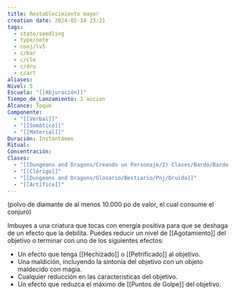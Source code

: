 ```yaml
---
title: Restablecimiento mayor
creation date: 2024-02-14 23:21
tags:
  - state/seedling
  - type/note
  - conj/lv5
  - c/bar
  - c/cle
  - c/dru
  - c/art
aliases: 
Nivel: 5
Escuela: "[[Abjuración]]"
Tiempo_de_Lanzamiento: 1 accion
Alcance: Toque
Componente:
  - "[[Verbal]]"
  - "[[Somático]]"
  - "[[Material]]"
Duración: Instantáneo
Ritual: 
Concentración: 
Clases:
  - "[[Dungeons and Dragons/Creando un Personaje/2) Clases/Bardo/Bardo]]"
  - "[[Clérigo]]"
  - "[[Dungeons and Dragons/Glosario/Bestiario/Pnj/Druida]]"
  - "[[Artífice]]"
---
```

(polvo de diamante de al menos 10.000 po de valor, el cual consume el conjuro)

Imbuyes a una criatura que tocas con energía positiva para que se deshaga de un efecto que la debilita. Puedes reducir un nivel de [[Agotamiento]] del objetivo o terminar con uno de los siguientes efectos:

- Un efecto que tenga [[Hechizado]] o [[Petrificado]] al objetivo.
- Una maldición, incluyendo la sintonía del objetivo con un objeto maldecido con magia.
- Cualquier reducción en las características del objetivo.
- Un efecto que reduzca el máximo de [[Puntos de Golpe]] del objetivo.
